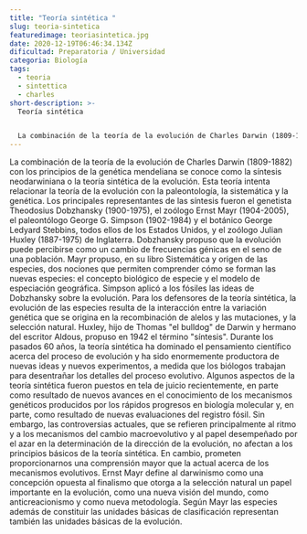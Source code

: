 ```yaml
---
title: "Teoría sintética "
slug: teoria-sintetica
featuredimage: teoriasintetica.jpg
date: 2020-12-19T06:46:34.134Z
dificultad: Preparatoria / Universidad
categoria: Biología
tags:
  - teoria
  - sintettica
  - charles
short-description: >-
  Teoría sintética 


  La combinación de la teoría de la evolución de Charles Darwin (1809-1882) con los principios de la genética mendeliana se conoce como la síntesis neodarwiniana
---
```

La combinación de la teoría de la evolución de Charles Darwin (1809-1882) con los principios de la genética mendeliana se conoce como la síntesis neodarwiniana o la teoría sintética de la evolución. Esta teoría intenta relacionar la teoría de la evolución con la paleontología, la sistemática y la genética. Los principales representantes de las síntesis fueron el genetista Theodosius Dobzhansky (1900-1975), el zoólogo Ernst Mayr (1904-2005), el paleontólogo George G. Simpson (1902-1984) y el botánico George Ledyard Stebbins, todos ellos de los Estados Unidos, y el zoólogo Julian Huxley (1887-1975) de Inglaterra. Dobzhansky propuso que la evolución puede percibirse como un cambio de frecuencias génicas en el seno de una población. Mayr propuso, en su libro Sistemática y origen de las especies, dos nociones que permiten comprender cómo se forman las nuevas especies: el concepto biológico de especie y el modelo de especiación geográfica. Simpson aplicó a los fósiles las ideas de Dobzhansky sobre la evolución. Para los defensores de la teoría sintética, la evolución de las especies resulta de la interacción entre la variación genética que se origina en la recombinación de alelos y las mutaciones, y la selección natural. Huxley, hijo de Thomas "el bulldog" de Darwin y hermano del escritor Aldous, propuso en 1942 el término "síntesis". Durante los pasados 60 años, la teoría sintética ha dominado el pensamiento científico acerca del proceso de evolución y ha sido enormemente productora de nuevas ideas y nuevos experimentos, a medida que los biólogos trabajan para desentrañar los detalles del proceso evolutivo. Algunos aspectos de la teoría sintética fueron puestos en tela de juicio recientemente, en parte como resultado de nuevos avances en el conocimiento de los mecanismos genéticos producidos por los rápidos progresos en biología molecular y, en parte, como resultado de nuevas evaluaciones del registro fósil. Sin embargo, las controversias actuales, que se refieren principalmente al ritmo y a los mecanismos del cambio macroevolutivo y al papel desempeñado por el azar en la determinación de la dirección de la evolución, no afectan a los principios básicos de la teoría sintética. En cambio, prometen proporcionarnos una comprensión mayor que la actual acerca de los mecanismos evolutivos. Ernst Mayr define al darwinismo como una concepción opuesta al finalismo que otorga a la selección natural un papel importante en la evolución, como una nueva visión del mundo, como anticreacionismo y como nueva metodología. Según Mayr las especies además de constituir las unidades básicas de clasificación representan también las unidades básicas de la evolución.